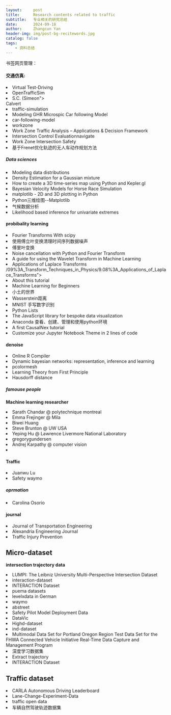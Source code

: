 ```yaml
---
layout:     post
title:      Research contents related to traffic
subtitle:   专业相关的研究总结
date:       2024-09-18
author:     Zhangcun Yan
header-img: img/post-bg-recitewords.jpg
catalog: false
tags:
    - 资料总结
---
```

书签网页管理：
#### 交通仿真:
<li>Virtual Test-Driving<a href="https://ww2.mathworks.cn/videos/matlab-and-simulink-racing-lounge-virtual-test-driving-106324.html"></a> </li>
<li>OpenTrafficSim<a href="https://opentrafficsim.org/manual/"></a> </li>
<li>S.C. (Simeon"></a> </li> Calvert<a href="https://www.tudelft.nl/en/ceg/about-faculty/departments/transport-planning/staff/personal-pages/calvert-sc/"></a> </li>
<li>traffic-simulation<a href="https://traffic-simulation.de/ring.html"></a> </li>
<li>Modeling GHR Microspic Car following Model<a href="https://www.mathworks.com/matlabcentral/answers/480904-ode45-modeling-ghr-microspic-car-following-model"></a> </li>
<li>car-following-model<a href="https://github.com/thoenselaar/car-following-model"></a> </li>
<li>workzone<a href="https://workzonesafety.org/"></a> </li>
<li>Work Zone Traffic Analysis – Applications & Decision Framework<a href="https://ops.fhwa.dot.gov/publications/fhwahop12009/sec4.htm"></a> </li>
<li>Intersection Control Evaluationnavigate<a href="https://safety.fhwa.dot.gov/intersection/ice/"></a> </li>
<li>Work Zone Intersection Safety<a href="https://rosap.ntl.bts.gov/view/dot/49975"></a> </li>
<li>基于Frenet优化轨迹的无人车动作规划方法<a href="https://blog.csdn.net/yuxuan20062007/article/details/80917123"></a> </li>

##### Data sciences
<li>Modeling data distributions<a href="https://www.khanacademy.org/math/statistics-probability/modeling-distributions-of-data"></a> </li>
<li>Density Estimation for a Gaussian mixture<a href="https://scikit-learn.org/stable/auto_examples/mixture/plot_gmm_pdf.html#sphx-glr-auto-examples-mixture-plot-gmm-pdf-py"></a> </li>
<li>How to create a 3D time-series map using Python and Kepler.gl<a href="https://towardsdatascience.com/an-interactive-3d-map-of-police-action-s-that-have-resulted-in-death-b9d7fbf81822"></a> </li>
<li>Bayesian Velocity Models for Horse Race Simulation<a href="https://www.kaggle.com/code/bkumagai/bayesian-velocity-models-for-horse-race-simulation/notebook"></a> </li>
<li>matplotlib - 2D and 3D plotting in Python<a href="https://www.southampton.ac.uk/~fangohr/training/python/notebooks/Matplotlib.html"></a> </li>
<li>Python三维绘图--Matplotlib<a href="https://blog.csdn.net/u014636245/article/details/82799573"></a> </li>
<li>气候数据分析<a href="https://climexp.knmi.nl/start.cgi"></a> </li>
<li>Likelihood based inference for univariate extremes<a href="https://lbelzile.github.io/mevtuto/likelihood-based-inference-for-univariate-extremes.html"></a> </li>

#### probibality learning
<li>Fourier Transforms With scipy<a href="https://realpython.com/python-scipy-fft/"></a> </li>
<li>使用傅立叶变换清理时间序列数据噪声<a href="https://cloud.tencent.com/developer/article/1891362"></a> </li>
<li>傅里叶变换<a href="https://zh.wikipedia.org/wiki/%E5%82%85%E9%87%8C%E5%8F%B6%E5%8F%98%E6%8D%A2"></a> </li>
<li>Noise cancellation with Python and Fourier Transform<a href="https://towardsdatascience.com/noise-cancellation-with-python-and-fourier-transform-97303314aa71"></a> </li>
<li>A guide for using the Wavelet Transform in Machine Learning<a href="https://ataspinar.com/2018/12/21/a-guide-for-using-the-wavelet-transform-in-machine-learning/"></a> </li>
<li>Applications of Laplace Transforms<a href="https://math.libretexts.org/Bookshelves/Differential_Equations/Introduction_to_Partial_Differential_Equations_(Herman"></a> </li>/09%3A_Transform_Techniques_in_Physics/9.08%3A_Applications_of_Laplace_Transforms"></a> </li>
<li>About this tutorial<a href="https://www.kalmanfilter.net/default.aspx"></a> </li>
<li>Machine Learning for Beginners<a href="https://victorzhou.com/blog/intro-to-neural-networks/"></a> </li>
<li>小土的世界<a href="https://gaoyichao.com/Xiaotu/"></a> </li>
<li>Wasserstein距离<a href="https://blog.csdn.net/weixin_44862361/article/details/125505769"></a> </li>
<li>MNIST 手写数字识别<a href="https://blog.csdn.net/sinat_34328764/article/details/83832487?ops_request_misc=&request_id=&biz_id=102&utm_term=MNIST&utm_medium=distribute.pc_search_result.none-task-blog-2~all~sobaiduweb~default-3-83832487.pc_search_result_control_group&spm=1018.2226.3001.4187"></a> </li>
<li>Python Lists<a href="https://www.geeksforgeeks.org/python-lists/"></a> </li>
<li>The JavaScript library for bespoke data visualization<a href="https://d3js.org/"></a> </li>
<li>Anaconda 查看、创建、管理和使用python环境<a href="https://blog.csdn.net/u014628771/article/details/80066624"></a> </li>
<li>A first CausalNex tutorial<a href="https://causalnex.readthedocs.io/en/latest/03_tutorial/01_first_tutorial.html#Structure-Learning"></a> </li>
<li>Customize your Jupyter Notebook Theme in 2 lines of code<a href="https://towardsdatascience.com/customize-your-jupyter-notebook-theme-in-2-lines-of-code-fc726cea1513"></a> </li>

#### denoise
<li>Online R Compiler<a href="https://www.tutorialspoint.com/execute_r_online.php"></a> </li>
<li>Dynamic bayesian networks: representation, inference and learning<a href="https://www.semanticscholar.org/paper/Dynamic-bayesian-networks%3A-representation%2C-and-Murphy-Russell/5e86e17d83c97dafa3413d1d0dae219bd527ed61"></a> </li>
<li>pcolormesh<a href="https://matplotlib.org/stable/gallery/images_contours_and_fields/pcolormesh_levels.html"></a> </li>
<li>Learning Theory from First Principle<a href="https://www.di.ens.fr/~fbach/learning_theory_class_2024/index.html"></a> </li>
<li>Hausdorff distance<a href="https://www.cnblogs.com/yhlx125/p/5478147.html"></a> </li>



##### famouse people
****Machine learning researcher****

<li>Sarath Chandar @ polytechnique montreal<a href="https://sarathchandar.in/"></a> </li>
<li>Emma Frejinger @ Mila<a href="https://mila.quebec/en/directory/emma-frejinger"></a> </li>
<li>Biwei Huang<a href="https://biweihuang.com/research/"></a> </li>
<li>Steve Brunton @ UW USA<a href="https://www.youtube.com/channel/UCm5mt-A4w61lknZ9lCsZtBw"></a> </li>
<li>Yeping Hu @  Lawrence Livermore National Laboratory<a href="https://yeping-hu.github.io/"></a> </li>
<li>gregorygundersen<a href="https://gregorygundersen.com/publications/"></a> </li>
<li>Andrej Karpathy @ computer vision<a href="https://cs.stanford.edu/people/karpathy/"></a> </li>
<li><a href=""></a> </li>


#### Traffic
<li>Juanwu Lu<a href="https://www.catalyzex.com/author/Juanwu%20Lu"></a> </li>
<li>Safety waymo<a href="https://waymo.com/intl/zh-cn/safety/"></a> </li>


##### oprmation
<li>Carolina Osorio<a href="https://www.carolinaosorio.net/internationaljournals/"></a> </li>



#### journal
<li>Journal of Transportation Engineering<a href="https://www.editorialmanager.com/jrnteeng/default2.aspx"></a> </li>
<li>Alexandria Engineering Journal<a href="https://www.editorialmanager.com/aej/default2.aspx"></a> </li>
<li> Traffic Injury Prevention<a href="https://mc.manuscriptcentral.com/gcpi?URL_MASK=920e1057f67144e8b2431ddec7bb123d"></a> </li>

## Micro-dataset

**intersection trajectory data**

<li>LUMPI: The Leibniz University Multi-Perspective Intersection Dataset<a href="https://data.uni-hannover.de/dataset/lumpi"></a> </li>
<li>interaction-dataset<a href="https://interaction-dataset.com/"></a> </li>
<li>INTERACTION Dataset<a href="https://interaction-dataset.com/"></a> </li>
<li>puema datasets<a href="https://open-traffic.epfl.ch/"></a> </li>
<li>levelxdata in German<a href="https://levelxdata.com/"></a> </li>
<li>waymo<a href="https://waymo.com/open/challenges/2021/motion-prediction/"></a> </li>
<li>abstreet<a href="https://github.com/a-b-street/abstreet#abstreet"></a> </li>
<li>Safety Pilot Model Deployment Data<a href="https://datahub.transportation.gov/Automobiles/Safety-Pilot-Model-Deployment-Data/a7qq-9vfe/about_data"></a> </li>
<li>DataVic<a href="https://www.data.vic.gov.au/"></a> </li>
<li>Highd-dataset<a href="https://www.ind-dataset.com/#download"></a> </li>
<li>ind-dataset<a href="https://levelxdata.com/ind-dataset/#download"></a> </li>
<li>Multimodal Data Set for Portland Oregon Region Test Data Set for the FHWA Connected Vehicle Initiative Real-Time Data Capture and Management Program<a href="https://portal.its.pdx.edu/fhwa"></a> </li>
<li>深度学习数据集<a href="https://blog.csdn.net/weixin_42419002/article/details/89488784"></a> </li>
<li>Extract trajectory<a href="https://www.youtube.com/watch?v=wXJV0H7LviU"></a> </li>
<li>INTERACTION Dataset​<a href="https://interaction-dataset.com/"></a> </li>

## Traffic dataset
<li>CARLA Autonomous Driving Leaderboard<a href="https://leaderboard.carla.org/scenarios/"></a> </li>
<li>Lane-Change-Experiment-Data<a href="https://github.com/sgzzgit/Autonomous-Vehicle-Lane-Change-Experiment-Data/"></a> </li>
<li>traffic open data <a href="https://mp.weixin.qq.com/s?__biz=MzI2NTczMDY3OA==&mid=2247483746&idx=1&sn=508062c117425848da183121e84dd046&chksm=ea99ae7bddee276d42404ae66f6e471ed1611a9df1e2439b07950d62e6974318d622ded1b00e&scene=21#wechat_redirect"></a> </li>
<li>车辆自然驾驶轨迹数据集<a href="https://blog.csdn.net/spatial_coder/article/details/104823862"></a> </li>
